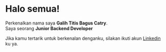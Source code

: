 # Halo semua! 

Perkenalkan nama saya **Galih Titis Bagus Catry**.\
Saya seorang **Junior Backend Developer**

Jika kamu tertarik untuk berkenalan denganku, silakan ikuti akun [Linkedin](https://www.linkedin.com/in/galih-titis-bagus-catry-678529224/) ku ya.
